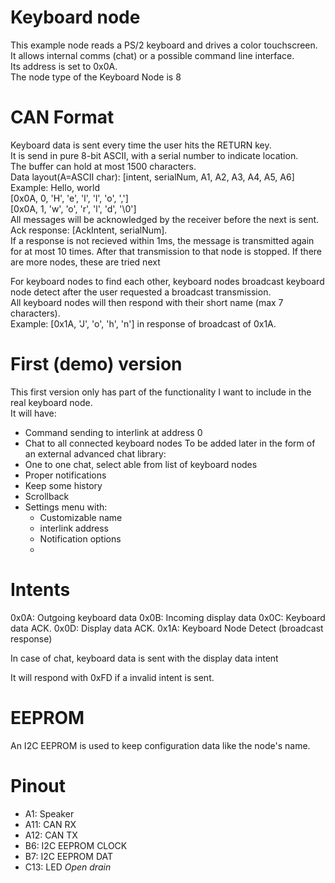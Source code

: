 # Keyboard node
This example node reads a PS/2 keyboard and drives a color touchscreen.  
It allows internal comms (chat) or a possible command line interface.  
Its address is set to 0x0A.  
The node type of the Keyboard Node is 8

# CAN Format
Keyboard data is sent every time the user hits the RETURN key.  
It is send in pure 8-bit ASCII, with a serial number to indicate location.  
The buffer can hold at most 1500 characters.  
Data layout(A=ASCII char): [intent, serialNum, A1, A2, A3, A4, A5, A6]  
Example: Hello, world<Return>  
[0x0A, 0, 'H', 'e', 'l', 'l', 'o', ',']  
[0x0A, 1, 'w', 'o', 'r', 'l', 'd', '\0']  
All messages will be acknowledged by the receiver before the next is sent.  
Ack response: [AckIntent, serialNum].  
If a response is not recieved within 1ms, the message is transmitted again
for at most 10 times. After that transmission to that node is stopped.
If there are more nodes, these are tried next

For keyboard nodes to find each other, keyboard nodes broadcast keyboard node detect
after the user requested a broadcast transmission.  
All keyboard nodes will then respond with their short name (max 7 characters).  
Example: [0x1A, 'J', 'o', 'h', 'n'] in response of broadcast of 0x1A.

# First (demo) version
This first version only has part of the functionality I want to include in the real keyboard node.  
It will have: 
- Command sending to interlink at address 0
- Chat to all connected keyboard nodes
To be added later in the form of an external advanced chat library:
- One to one chat, select able from list of keyboard nodes
- Proper notifications
- Keep some history
- Scrollback
- Settings menu with:
  - Customizable name
  - interlink address
  - Notification options
  - 

# Intents
0x0A: Outgoing keyboard data
0x0B: Incoming display data
0x0C: Keyboard data ACK.
0x0D: Display data ACK.
0x1A: Keyboard Node Detect (broadcast response)

In case of chat, keyboard data is sent with the display data intent

It will respond with 0xFD if a invalid intent is sent.


# EEPROM
An I2C EEPROM is used to keep configuration data like the node's name.  


# Pinout
- A1: Speaker
- A11: CAN RX
- A12: CAN TX
- B6: I2C EEPROM CLOCK
- B7: I2C EEPROM DAT
- C13: LED _Open drain_


